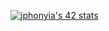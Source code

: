 [![jphonyia's 42 stats](https://badge.mediaplus.ma/starryblue/jphonyia?1337Badge=off&UM6P=off)](https://github.com/oakoudad/badge42)

